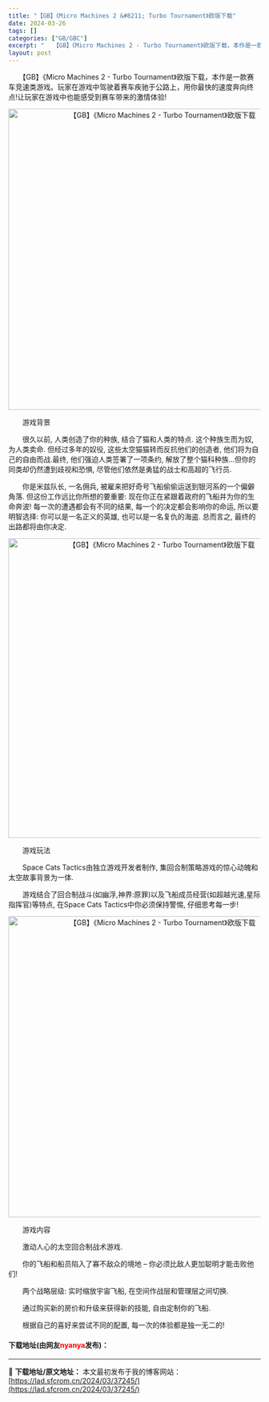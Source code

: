 ```yaml
---
title: "【GB】《Micro Machines 2 &#8211; Turbo Tournament》欧版下载"
date: 2024-03-26
tags: []
categories: ["GB/GBC"]
excerpt: "　　【GB】《Micro Machines 2 - Turbo Tournament》欧版下载，本作是一款赛车竞速类游戏。玩家在游戏中驾驶着赛车疾驰于公路上，用你最快的速度奔向终点!让玩家在游戏中也能感受到赛车带来的激情体验! 　　游戏背景 　　很久以前, 人类创造了你的种族, 结合了猫和人类的特点&hellip;"
layout: post
---
```


 <p>　　【GB】《Micro Machines 2 - Turbo Tournament》欧版下载，本作是一款赛车竞速类游戏。玩家在游戏中驾驶着赛车疾驰于公路上，用你最快的速度奔向终点!让玩家在游戏中也能感受到赛车带来的激情体验!</p> <p align="center"><img align="" border="0" src="https://lad.sfcrom.cn/wp-content/uploads/2024/03/20240326_6602815e4199a.png" width="600" alt="【GB】《Micro Machines 2 - Turbo Tournament》欧版下载" /></p> <p>　　游戏背景</p> <p>　　很久以前, 人类创造了你的种族, 结合了猫和人类的特点. 这个种族生而为奴, 为人类卖命. 但经过多年的奴役, 这些太空猫猫转而反抗他们的创造者, 他们将为自己的自由而战.最终, 他们强迫人类签署了一项条约, 解放了整个猫科种族&hellip;但你的同类却仍然遭到歧视和恐惧, 尽管他们依然是勇猛的战士和高超的飞行员.</p> <p>　　你是米兹队长, 一名佣兵, 被雇来把好奇号飞船偷偷运送到银河系的一个偏僻角落. 但这份工作远比你所想的要重要: 现在你正在紧跟着政府的飞船并为你的生命奔波! 每一次的遭遇都会有不同的结果, 每一个的决定都会影响你的命运, 所以要明智选择: 你可以是一名正义的英雄, 也可以是一名复仇的海盗. 总而言之, 最终的出路都将由你决定.</p> <p align="center"><img align="" border="0" src="https://lad.sfcrom.cn/wp-content/uploads/2024/03/20240326_6602815ed27a5.png" width="597" alt="【GB】《Micro Machines 2 - Turbo Tournament》欧版下载" /></p> <p>　　游戏玩法</p> <p>　　Space Cats Tactics由独立游戏开发者制作, 集回合制策略游戏的惊心动魄和太空故事背景为一体.</p> <p>　　游戏结合了回合制战斗(如幽浮,神界:原罪)以及飞船成员经营(如超越光速,星际指挥官)等特点, 在Space Cats Tactics中你必须保持警惕, 仔细思考每一步!</p> <p align="center"><img align="" border="0" src="https://lad.sfcrom.cn/wp-content/uploads/2024/03/20240326_6602815f84b0f.png" width="600" alt="【GB】《Micro Machines 2 - Turbo Tournament》欧版下载" /></p> <p>　　游戏内容</p> <p>　　激动人心的太空回合制战术游戏.</p> <p>　　你的飞船和船员陷入了寡不敌众的境地 &ndash; 你必须比敌人更加聪明才能击败他们!</p> <p>　　两个战略层级: 实时缩放宇宙飞船, 在空间作战层和管理层之间切换.</p> <p>　　通过购买新的房价和升级来获得新的技能, 自由定制你的飞船.</p> <p>　　根据自己的喜好来尝试不同的配置, 每一次的体验都是独一无二的!</p> <p><h4>下载地址(由网友<font color="red">nyanya</font>发布)：</h4></p> 

---
📖 **下载地址/原文地址：** 本文最初发布于我的博客网站：[https://lad.sfcrom.cn/2024/03/37245/](https://lad.sfcrom.cn/2024/03/37245/)
